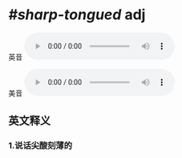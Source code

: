# ***\#sharp-tongued*** adj
英音
<audio src="./media/sharp-tongued1_AAC.aac" controls="controls"></audio>

美音
<audio src="./media/sharp-tongued2_AAC.aac" controls="controls"></audio>



  

英文释义
---
### 1.**说话尖酸刻薄的**  


